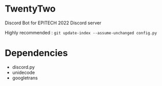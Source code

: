 # TwentyTwo
Discord Bot for EPITECH 2022 Discord server

Highly recommended :
`git update-index --assume-unchanged config.py`

# Dependencies
- discord.py
- unidecode
- googletrans
